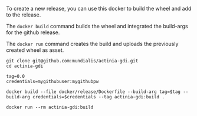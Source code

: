 To create a new release, you can use this docker to build the wheel and add
to the release.

The `docker build` command builds the wheel and integrated the build-args for
the github release.

The `docker run` command creates the build and uploads the
previously created wheel as asset.


```
git clone git@github.com:mundialis/actinia-gdi.git
cd actinia-gdi

tag=0.0
credentials=mygithubuser:mygithubpw

docker build --file docker/release/Dockerfile --build-arg tag=$tag --build-arg credentials=$credentials --tag actinia-gdi:build .

docker run --rm actinia-gdi:build
```
